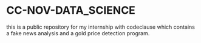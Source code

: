 # CC-NOV-DATA_SCIENCE
 this is a public repository for my internship with codeclause which contains a fake news analysis and a gold price detection program.
